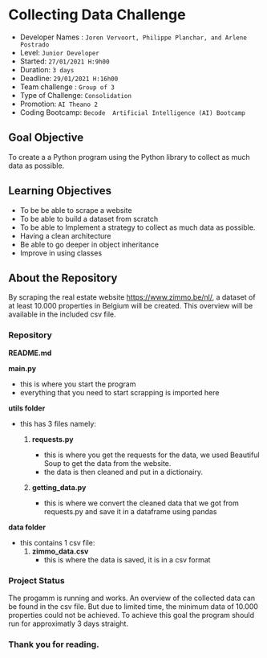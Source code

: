 # Collecting Data Challenge

- Developer Names : `Joren Vervoort, Philippe Planchar, and Arlene Postrado` 
- Level: `Junior Developer`
- Started: `27/01/2021 H:9h00`
- Duration: `3 days`
- Deadline: `29/01/2021 H:16h00`
- Team challenge : `Group of 3`
- Type of Challenge: `Consolidation`
- Promotion: `AI Theano 2`
- Coding Bootcamp: `Becode  Artificial Intelligence (AI) Bootcamp`

## Goal Objective

To create a a Python program using the Python library to collect as much data as possible. 

## Learning Objectives
- To be be able to scrape a website
- To be able to build a dataset from scratch
- To be able to Implement a strategy to collect as much data as possible.
- Having a clean architecture
- Be able to go deeper in object inheritance
- Improve in using classes

## About the Repository

By scraping the real estate website https://www.zimmo.be/nl/, a dataset of at least 10.000 properties in Belgium will be
created. This overview will be available in the included csv file.

### Repository

**README.md**

**main.py**
  - this is where you start the program
  - everything that you need to start scrapping is imported here 
  
**utils folder**
  - this has 3 files namely:
      1. **requests.py**
          - this is where you get the requests for the data, we used Beautiful Soup to get the data from the website.
          - the data is then cleaned and put in a dictionairy.
          
      2. **getting_data.py**
          - this is where we convert the cleaned data that we got from requests.py and save it in a dataframe using pandas
      
**data folder**
  - this contains 1 csv file:
      1. **zimmo_data.csv**
          - this is where the data is saved, it is in a csv format
          
### Project Status

The progamm is running and works. An overview of the collected data can be found in the csv file. But due to limited time, the minimum data of 10.000 properties could not be achieved. To achieve this goal the program should run for approximatly 3 days straight. 

  
### Thank you for reading.
